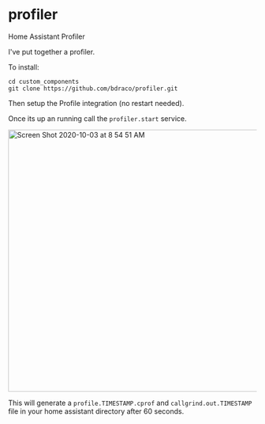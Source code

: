 # profiler
Home Assistant Profiler

I've put together a profiler.

To install:

```
cd custom_components
git clone https://github.com/bdraco/profiler.git
```

Then setup the Profile integration (no restart needed).

Once its up an running call the `profiler.start` service.

<img width="530" alt="Screen Shot 2020-10-03 at 8 54 51 AM" src="https://user-images.githubusercontent.com/663432/94993366-24f08180-0556-11eb-98f6-7352b09a9183.png">

This will generate a `profile.TIMESTAMP.cprof` and `callgrind.out.TIMESTAMP` file in your home assistant directory after 60 seconds.


